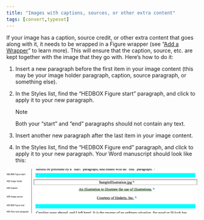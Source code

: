 ```yaml
---
title: "Images with captions, sources, or other extra content"
tags: [convert,typeset]
---
```

 
<html><body><section data-type="chapter" class="hsecchapter" data-hederis-type="hsecchapter" id="images-with-captions-etc" data-pi-attrs="id: images-with-captions-etc; data-tags: convert,typeset;" role="doc-chapter" data-tags="convert,typeset" data-author-name=" " data-book-title=" " title="Images with captions, sources, or other extra content"><p class="hblkp" data-hederis-type="hblkp" id="pZp4k0m4g">If your image has a caption, source credit, or other extra content that goes along with it, it needs to be wrapped in a Figure wrapper (see &#8220;<a href="{% link _docs/add-a-wrapper.md %}" class="hspana" data-hederis-type="hspana" id="p3tkOCPTR">Add a Wrapper</a>&#8221; to learn more). This will ensure that the caption, source, etc. are kept together with the image that they go with. Here&#8217;s how to do it:</p><ol class="hwprnumlist" data-hederis-type="hwprnumlist" id="peBxOdm8i"><li class="hblkoli" data-hederis-type="hblkoli" id="liSnnx4w4f"><p class="hblkoli" data-hederis-type="hblklip" id="pv7db2bwl">Insert a new paragraph before the first item in your image content (this may be your image holder paragraph, caption, source paragraph, or something else).</p></li><li class="hblkoli" data-hederis-type="hblkoli" id="lijxBWQtCe"><p class="hblkoli" data-hederis-type="hblklip" id="pUVP8NJRE">In the Styles list, find the &#8220;HEDBOX Figure start&#8221; paragraph, and click to apply it to your new paragraph.</p><aside class="hwprbox box" data-hederis-type="hwprbox" id="prLIZFQtX" data-type="sidebar"><p class="hblktype" data-hederis-type="hblktype" id="pUjxvKswo">Note</p><p class="hblkp" data-hederis-type="hblkp" id="pd6usG1rZ">Both your &#8220;start&#8221; and &#8220;end&#8221; paragraphs should not contain any text.</p></aside></li><li class="hblkoli" data-hederis-type="hblkoli" id="liaQ5WBsA0"><p class="hblkoli" data-hederis-type="hblklip" id="plin2YyoY">Insert another new paragraph after the last item in your image content.</p></li><li class="hblkoli" data-hederis-type="hblkoli" id="li99xopRNm"><p class="hblkoli" data-hederis-type="hblklip" id="pnKwtg16y">In the Styles list, find the &#8220;HEDBOX Figure end&#8221; paragraph, and click to apply it to your new paragraph. Your Word manuscript should look like this:</p></li></ol><img data-hederis-type="hblkimg" class="hblkimg" id="pNoDp1rrA" src="/images/image_2.png" data-img-src="/images/image_2.png"/></section></body></html>
